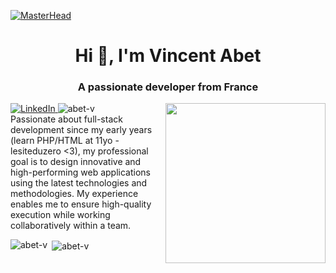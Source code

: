 [![MasterHead](https://images-wixmp-ed30a86b8c4ca887773594c2.wixmp.com/f/12cbe8a4-f55c-4b40-85bb-d8e1405e7b84/df1wdk7-fa62d5b6-a1b2-4b2b-b407-02e737476148.gif?token=eyJ0eXAiOiJKV1QiLCJhbGciOiJIUzI1NiJ9.eyJzdWIiOiJ1cm46YXBwOjdlMGQxODg5ODIyNjQzNzNhNWYwZDQxNWVhMGQyNmUwIiwiaXNzIjoidXJuOmFwcDo3ZTBkMTg4OTgyMjY0MzczYTVmMGQ0MTVlYTBkMjZlMCIsIm9iaiI6W1t7InBhdGgiOiJcL2ZcLzEyY2JlOGE0LWY1NWMtNGI0MC04NWJiLWQ4ZTE0MDVlN2I4NFwvZGYxd2RrNy1mYTYyZDViNi1hMWIyLTRiMmItYjQwNy0wMmU3Mzc0NzYxNDguZ2lmIn1dXSwiYXVkIjpbInVybjpzZXJ2aWNlOmZpbGUuZG93bmxvYWQiXX0.mLCZ3Vy_z29MbBgLUgiJIocq4NNs0o-pr276Ju8hAtA)](https://abet-v.github.io/abet-v/)

<h1 align="center">Hi 👋, I'm Vincent Abet</h1>
<h3 align="center">A passionate developer from France</h3>


<div align="left">
  <a href="https://www.linkedin.com/in/vincent-abet-39579982/">
    <img
      src="https://img.shields.io/static/v1?logo=linkedin&style=flat-square&color=0072b1&label=LinkedIn&message=%E2%98%86"
      alt="LinkedIn"
    />
  </a>
  <img src="https://komarev.com/ghpvc/?username=abet-v&label=Profile%20views&color=0e75b6&style=flat" alt="abet-v" />
  <a href="https://app.daily.dev/abetv" target="_blank">
    <img
      width="256"
      align="right"
      src="https://api.daily.dev/devcards/17e3feab6e1e401ebc792f130ebab995.png?r=7uc"
    />
  </a>
</div>
Passionate about full-stack development since my early years (learn PHP/HTML at 11yo - lesiteduzero <3), my professional goal is to design innovative and high-performing web applications using the latest technologies and methodologies. My experience enables me to ensure high-quality execution while working collaboratively within a team.


<p><img align="left" src="https://github-readme-stats.vercel.app/api/top-langs?username=abet-v&show_icons=true&locale=en&layout=compact" alt="abet-v" /></p>

<p>&nbsp;<img align="center" src="https://github-readme-stats.vercel.app/api?username=abet-v&show_icons=true&locale=en" alt="abet-v" /></p>


